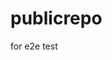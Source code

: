 # publicrepo
for e2e test
















































































































































































































































































































































































































































































































































































































































































































































































































































































































































































































































































































































































































































































































































